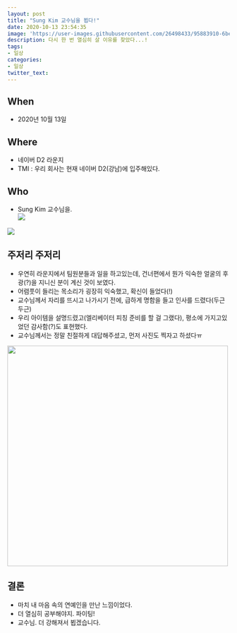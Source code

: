 ```yaml
---
layout: post
title: "Sung Kim 교수님을 뵙다!"
date: 2020-10-13 23:54:35
image: 'https://user-images.githubusercontent.com/26498433/95883910-6be04180-0db6-11eb-9be5-c040d7ef7559.jpeg'
description: 다시 한 번 열심히 살 이유를 찾았다...!
tags:
- 일상
categories:
- 일상
twitter_text:
---
```

## When
- 2020년 10월 13일

## Where
- 네이버 D2 라운지
- TMI : 우리 회사는 현재 네이버 D2(강남)에 입주해있다.

## Who
- Sung Kim 교수님을.<br>
<img src="https://user-images.githubusercontent.com/26498433/95883904-6aaf1480-0db6-11eb-8b4b-f4eac67ced11.jpeg"><br>
<img src="https://user-images.githubusercontent.com/26498433/95883910-6be04180-0db6-11eb-9be5-c040d7ef7559.jpeg">

## 주저리 주저리
- 우연히 라운지에서 팀원분들과 일을 하고있는데, 건너편에서 뭔가 익숙한 얼굴의 후광(?)을 지니신 분이 계신 것이 보였다.
- 어렴풋이 들리는 목소리가 굉장히 익숙했고, 확신이 들었다(!)
- 교수님께서 자리를 뜨시고 나가시기 전에, 급하게 명함을 들고 인사를 드렸다(두근두근)
- 우리 아이템을 설명드렸고(엘리베이터 피칭 준비를 할 걸 그랬다), 평소에 가지고있었던 감사함(?)도 표현했다.
- 교수님께서는 정말 친절하게 대답해주셨고, 먼저 사진도 찍자고 하셨다ㅠ
<img src="https://user-images.githubusercontent.com/26498433/95932933-146ac180-0e08-11eb-9b3a-ba18fb9fdd94.jpg" width="500">

## 결론
- 마치 내 마음 속의 연예인을 만난 느낌이었다.
- 더 열심히 공부해야지. 파이팅!
- 교수님. 더 강해져서 뵙겠습니다.